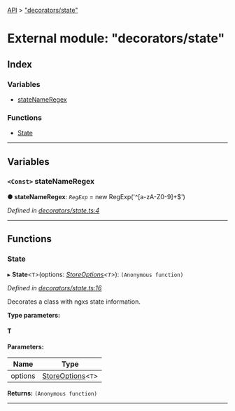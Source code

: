 [API](../README.md) > ["decorators/state"](../modules/_decorators_state_.md)

# External module: "decorators/state"

## Index

### Variables

* [stateNameRegex](_decorators_state_.md#statenameregex)

### Functions

* [State](_decorators_state_.md#state)

---

## Variables

<a id="statenameregex"></a>

### `<Const>` stateNameRegex

**● stateNameRegex**: *`RegExp`* =  new RegExp('^[a-zA-Z0-9]+$')

*Defined in [decorators/state.ts:4](https://github.com/ngxs/store/blob/7d8137d/packages/store/src/decorators/state.ts#L4)*

___

## Functions

<a id="state"></a>

###  State

▸ **State**<`T`>(options: *[StoreOptions](../interfaces/_symbols_.storeoptions.md)<`T`>*): `(Anonymous function)`

*Defined in [decorators/state.ts:16](https://github.com/ngxs/store/blob/7d8137d/packages/store/src/decorators/state.ts#L16)*

Decorates a class with ngxs state information.

**Type parameters:**

#### T 
**Parameters:**

| Name | Type |
| ------ | ------ |
| options | [StoreOptions](../interfaces/_symbols_.storeoptions.md)<`T`> |

**Returns:** `(Anonymous function)`

___

